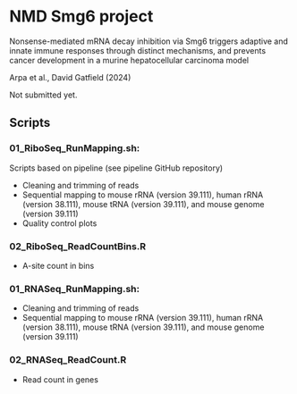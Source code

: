 # NMD Smg6 project
Nonsense-mediated mRNA decay inhibition via Smg6 triggers adaptive and innate immune responses through distinct mechanisms, and prevents cancer development in a murine hepatocellular carcinoma model 

Arpa et al., David Gatfield (2024)

Not submitted yet.

## Scripts

### 01_RiboSeq_RunMapping.sh: ###
Scripts based on pipeline (see pipeline GitHub repository)
* Cleaning and trimming of reads
* Sequential mapping to mouse rRNA (version 39.111), human rRNA (version 38.111), mouse tRNA (version 39.111), and mouse genome (version 39.111)
* Quality control plots


### 02_RiboSeq_ReadCountBins.R ###
* A-site count in bins


### 01_RNASeq_RunMapping.sh: ###
* Cleaning and trimming of reads
* Sequential mapping to mouse rRNA (version 39.111), human rRNA (version 38.111), mouse tRNA (version 39.111), and mouse genome (version 39.111)


### 02_RNASeq_ReadCount.R ###
* Read count in genes